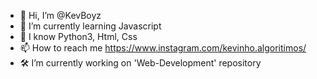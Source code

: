 - 👋 Hi, I’m @KevBoyz
- 🌱 I’m currently learning Javascript
- 🧠 I know Python3, Html, Css
- 📫 How to reach me https://www.instagram.com/kevinho.algoritimos/
- 🛠 I’m currently working on 'Web-Development' repository

<!---
KevBoyz/KevBoyz is a ✨ special ✨ repository because its `README.md` (this file) appears on your GitHub profile.
You can click the Preview link to take a look at your changes.
--->
